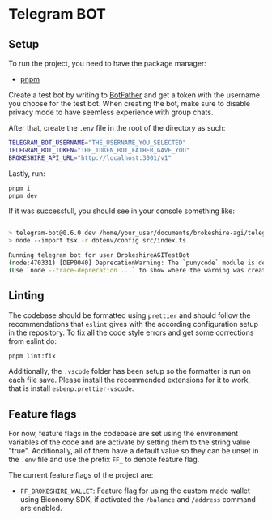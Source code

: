 # Telegram BOT

## Setup

To run the project, you need to have the package manager:

- [pnpm](https://pnpm.io/)

Create a test bot by writing to [BotFather](https://t.me/BotFather) and
get a token with the username you choose for the test bot. When creating the bot, make
sure to disable privacy mode to have seemless experience with group chats.

After that, create the `.env` file in the root of the directory as such:

```sh
TELEGRAM_BOT_USERNAME="THE_USERNAME_YOU_SELECTED"
TELEGRAM_BOT_TOKEN="THE_TOKEN_BOT_FATHER_GAVE_YOU"
BROKESHIRE_API_URL="http://localhost:3001/v1"
```

Lastly, run:

```sh
pnpm i
pnpm dev
```

If it was successfull, you should see in your console something like:

```bash

> telegram-bot@0.6.0 dev /home/your_user/documents/brokeshire-agi/telegram-bot
> node --import tsx -r dotenv/config src/index.ts

Running telegram bot for user BrokeshireAGITestBot
(node:470331) [DEP0040] DeprecationWarning: The `punycode` module is deprecated. Please use a userland alternative instead.
(Use `node --trace-deprecation ...` to show where the warning was created)
```

## Linting

The codebase should be formatted using `prettier` and should follow the recommendations
that `eslint` gives with the according configuration setup in the repository. To fix
all the code style errors and get some corrections from eslint do:

```bash
pnpm lint:fix
```

Additionally, the `.vscode` folder has been setup so the formatter is run on each file
save. Please install the recommended extensions for it to work, that is install
`esbenp.prettier-vscode`.

## Feature flags

For now, feature flags in the codebase are set using the environment variables
of the code and are activate by setting them to the string value "true".
Additionally, all of them have a default value so they can be unset in the
`.env` file and use the prefix `FF_` to denote feature flag.

The current feature flags of the project are:

- `FF_BROKESHIRE_WALLET`: Feature flag for using the custom made wallet using
  Biconomy SDK, if activated the `/balance` and `/address` command are enabled.
